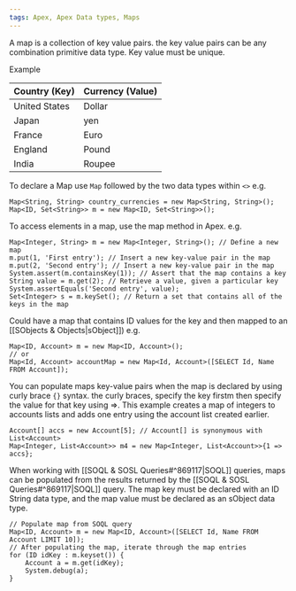 ```yaml
---
tags: Apex, Apex Data types, Maps
---
```


A map is a collection of key value pairs. the key value pairs can be any combination primitive data type. Key value must be unique.

Example 

| Country (Key) | Currency (Value) | 
|--| --| 
| United States| Dollar | 
| Japan | yen |
| France | Euro |
| England | Pound |
| India | Roupee | 

To declare a Map use `Map` followed by the two data types within `<>` e.g.
```apex
Map<String, String> country_currencies = new Map<String, String>(); Map<ID, Set<String>> m = new Map<ID, Set<String>>();
```
To access elements in a map, use the map method in Apex. e.g.
```apex
Map<Integer, String> m = new Map<Integer, String>(); // Define a new map 
m.put(1, 'First entry'); // Insert a new key-value pair in the map 
m.put(2, 'Second entry'); // Insert a new key-value pair in the map System.assert(m.containsKey(1)); // Assert that the map contains a key 
String value = m.get(2); // Retrieve a value, given a particular key 
System.assertEquals('Second entry', value); 
Set<Integer> s = m.keySet(); // Return a set that contains all of the keys in the map
```
Could have a map that contains ID values for the key and then mapped to an [[SObjects & Objects|sObject]]) e.g.
```apex
Map<ID, Account> m = new Map<ID, Account>();
// or
Map<Id, Account> accountMap = new Map<Id, Account>([SELECT Id, Name FROM Account]);
```
You can populate maps key-value pairs when the map is declared by using curly brace `{}` syntax. the curly braces, specify the key firstm then specify the value for that key using =>. This example creates a map of integers to accounts lists and adds one entry using the account list created earlier.

```apex
Account[] accs = new Account[5]; // Account[] is synonymous with List<Account>
Map<Integer, List<Account>> m4 = new Map<Integer, List<Account>>{1 => accs};
```

When working with [[SOQL & SOSL Queries#^869117|SOQL]] queries, maps can be populated from the results returned by the [[SOQL & SOSL Queries#^869117|SOQL]] query. The map key must be declared with an ID String data type, and the map value must be declared as an sObject data type.
``` apex
// Populate map from SOQL query
Map<ID, Account> m = new Map<ID, Account>([SELECT Id, Name FROM Account LIMIT 10]);
// After populating the map, iterate through the map entries
for (ID idKey : m.keyset()) {
    Account a = m.get(idKey);
    System.debug(a);
}
```